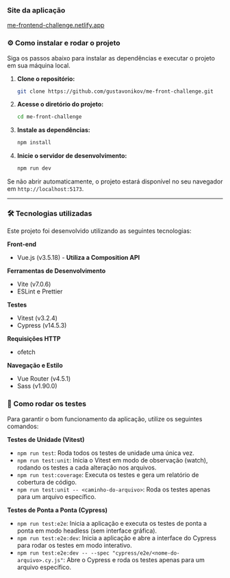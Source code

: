 ### Site da aplicação

[me-frontend-challenge.netlify.app](https://me-frontend-challenge.netlify.app/)

### ⚙️ Como instalar e rodar o projeto

Siga os passos abaixo para instalar as dependências e executar o projeto em sua máquina local.

1. **Clone o repositório:**

   ```bash
   git clone https://github.com/gustavonikov/me-front-challenge.git
   ```

2. **Acesse o diretório do projeto:**

   ```bash
   cd me-front-challenge
   ```

3. **Instale as dependências:**

   ```bash
   npm install
   ```

4. **Inicie o servidor de desenvolvimento:**

   ```bash
   npm run dev
   ```

Se não abrir automaticamente, o projeto estará disponível no seu navegador em `http://localhost:5173`.

---

### 🛠️ Tecnologias utilizadas

Este projeto foi desenvolvido utilizando as seguintes tecnologias:

**Front-end**

- Vue.js (v3.5.18) - **Utiliza a Composition API**

**Ferramentas de Desenvolvimento**

- Vite (v7.0.6)
- ESLint e Prettier

**Testes**

- Vitest (v3.2.4)
- Cypress (v14.5.3)

**Requisições HTTP**

- ofetch

**Navegação e Estilo**

- Vue Router (v4.5.1)
- Sass (v1.90.0)

### 🧪 Como rodar os testes

Para garantir o bom funcionamento da aplicação, utilize os seguintes comandos:

**Testes de Unidade (Vitest)**

- `npm run test`: Roda todos os testes de unidade uma única vez.
- `npm run test:unit`: Inicia o Vitest em modo de observação (watch), rodando os testes a cada alteração nos arquivos.
- `npm run test:coverage`: Executa os testes e gera um relatório de cobertura de código.
- `npm run test:unit -- <caminho-do-arquivo>`: Roda os testes apenas para um arquivo específico.

**Testes de Ponta a Ponta (Cypress)**

- `npm run test:e2e`: Inicia a aplicação e executa os testes de ponta a ponta em modo headless (sem interface gráfica).
- `npm run test:e2e:dev`: Inicia a aplicação e abre a interface do Cypress para rodar os testes em modo interativo.
- `npm run test:e2e:dev -- --spec "cypress/e2e/<nome-do-arquivo>.cy.js"`: Abre o Cypress e roda os testes apenas para um arquivo específico.
